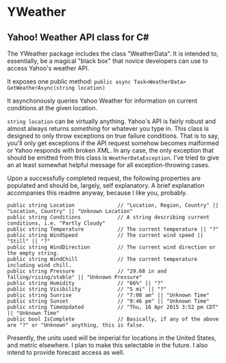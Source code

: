 # YWeather
## Yahoo! Weather API class for C\#

The YWeather package includes the class "WeatherData". It is intended to, essentially, be a magical "black box" that novice developers can use to access Yahoo's weather API.

It exposes one public method: `public async Task<WeatherData> GetWeatherAsync(string location)`

It asynchonously queries Yahoo Weather for information on current conditions at the given location.

`string location` can be virtually anything. Yahoo's API is fairly robust and almost always returns *something* for whatever you type in. This class is designed to only throw exceptions on true failure conditions. That is to say, you'll only get exceptions if the API request somehow becomes malformed or Yahoo responds with broken XML. In any case, the only exception that should be emitted from this class is `WeatherDataException`. I've tried to give an at least somewhat helpful message for all exception-throwing cases.

Upon a successfully completed request, the following properties are populated and should be, largely, self explanatory.
A brief explanation accompanies this readme anyway, because I like you, probably.

```
public string Location              // "Location, Region, Country" || "Location, Country" || "Unknown Location"
public string Conditions            // A string describing current conditions, i.e. "Partly Cloudy"
public string Temperature           // The current temperature || "?"
public string WindSpeed             // The current wind speed || "Still" || "?"
public string WindDirection         // The current wind direction or the empty string.
public string WindChill             // The current temperature including wind chill.
public string Pressure              // "29.68 in and falling/rising/stable" || "Unknown Pressure"
public string Humidity              // "66%" || "?"
public string Visibility            // "5 mi" || "?"
public string Sunrise               // "7:08 am" || "Unknown Time"
public string Sunset                // "9:46 pm" || "Unknown Time"
public string TimeUpdated           // "Thu, 16 Apr 2015 3:52 pm CDT" || "Unknown Time"
public bool IsComplete              // Basically, if any of the above are "?" or "Unknown" anything, this is false.
```

Presently, the units used will be imperial for locations in the United States, and metric elsewhere. I plan to make this selectable in the future. I also intend to provide forecast access as well.

